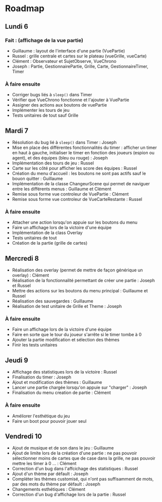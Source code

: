 # Roadmap

## Lundi 6

### Fait : (affichage de la vue partie)
 - Guillaume : layout de l'interface d'une partie (VuePartie)
 - Russel : grille centrale et cartes sur le plateau (vueGrille, vueCarte)
 - Clément : Observateur et SujetObserve, VueChrono
 - Joseph : Partie, GestionnairePartie, Grille, Carte, GestionnaireTimer, Timer

### À faire ensuite
- Corriger bugs liés à `sleep()` dans Timer
- Vérifier que VueChrono fonctionne et l'ajouter à VuePartie
- Assigner des actions aux boutons de vuePartie
- Implémenter les tours de jeu
- Tests unitaires de tout sauf Grille

## Mardi 7
- Résolution du bug lié à `sleep()` dans Timer : Joseph
- Mise en place des différentes fonctionnalités du timer : afficher un timer en haut à gauche, initialiser le timer en fonction des joueurs (espion ou agent), et des équipes (bleu ou rouge) : Joseph
- Implémentation des tours de jeu : Russel
- Carte sur les côté pour afficher les score des équipes : Russel
- Création du menu d'accueil : les boutons ne sont pas actifs sauf le bouon quitter : Guillaume
- Implémentation de la classe ChangeurScene qui permet de naviguer entre les différents menus : Guillaume et Clément
- Remise sous forme vue controleur de VuePartie : Clément
- Remise sous forme vue controleur de VueCarteRestante : Russel

### À faire ensuite
- Attacher une action lorsqu'on appuie sur les boutons du menu
- Faire un affichage lors de la victoire d'une équipe
- Implémentation de la class Overlay
- Tests unitaires de tout
- Création de la partie (grille de cartes)

## Mercredi 8
- Réalisation des overlay (permet de mettre de façon générique un overlay) : Clément
- Réalisation de la fonctionnalité permettant de créer une partie : Joseph et Russel
- Mettre des actions sur les boutons du menu principal : Guillaume et Russel
- Réalisation des sauvegardes : Guillaume
- Réalisation de test unitaire de Grille et Theme : Joseph

### À faire ensuite
- Faire un affichage lors de la victoire d'une équipe
- Faire en sorte que le tour du joueur s'arrête si le timer tombe à 0
- Ajouter la partie modification et sélection des thèmes
- Finir les tests unitaires

## Jeudi 9
- Affichage des statistiques lors de la victoire : Russel
- Finalisation du timer : Joseph
- Ajout et modification des thèmes : Guillaume
- Lancer une partie chargée lorsqu'on appuie sur "charger" : Joseph
- Finalisation du menu creation de partie : Clément

### À faire ensuite
- Améliorer l'esthétique du jeu
- Faire un boot pour pouvoir jouer seul

## Vendredi 10
- Ajout de musique et de son dans le jeu : Guillaume
- Ajout de limite lors de la création d'une partie : ne pas pouvoir sélectionner moins de cartes que de case dans la grille, ne pas pouvoir mettre les timer à 0 ... : Clément
- Correction d'un bug dans l'affcichage des statistiques : Russel
- Ajout d'un thème par défault : Joseph 
- Compléter les thèmes customisé, qui n'ont pas suffisamment de mots, par des mots du thème par défault : Joseph
- Changements esthétiques : Clément
- Correction d'un bug d'affichage lors de la partie : Russel